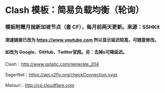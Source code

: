 # Clash 模板：简易负载均衡（轮询）

### 模板附赠月抛新加坡节点（套 CF），每月前两天更新。来源：SSHKit

#### 测速链接已改为 https://www.youtube.com 所以显示延迟较高，可随意修改。

#### 如改为 Google、GitHub、Twitter官网。另：去掉s可降延迟。

Clash：http://www.gstatic.com/generate_204

SagerNet：https://api.v2fly.org/checkConnection.svgz

Matsuri：http://cp.cloudflare.com

